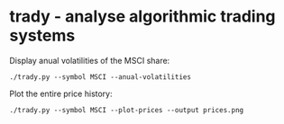 # trady - analyse algorithmic trading systems


Display anual volatilities of the MSCI share:
```
./trady.py --symbol MSCI --anual-volatilities
```

Plot the entire price history:
```
./trady.py --symbol MSCI --plot-prices --output prices.png
```
